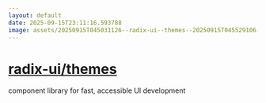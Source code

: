 ```yaml
---
layout: default
date: 2025-09-15T23:11:16.593788
image: assets/20250915T045031126--radix-ui--themes--20250915T045529106--cropped.png
---
```


# [radix-ui/themes](https://github.com/radix-ui/themes)

component library for fast, accessible UI development

